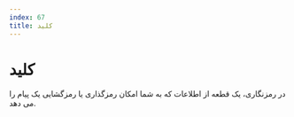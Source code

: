 ```yaml
---
index: 67
title: کلید
---
```

# کلید

در رمزنگاری، یک قطعه از اطلاعات که به شما امکان رمزگذاری یا رمزگشایی یک پیام را می دهد.